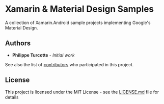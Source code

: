 # Xamarin & Material Design Samples

A collection of Xamarin.Android sample projects implementing Google's Material Design.

## Authors

* **Philippe Turcotte** - *Initial work*

See also the list of [contributors](https://github.com/PhiltasticGuy/xamarin-material-samples/contributors) who participated in this project.

## License

This project is licensed under the MIT License - see the [LICENSE.md](LICENSE.md) file for details
